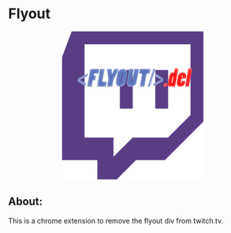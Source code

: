 # Flyout
<p align="center">
  <img src="assets/logo.png"/>
</p>

## About:
This is a chrome extension to remove the flyout div from twitch.tv.


